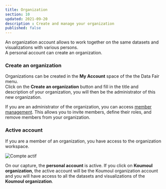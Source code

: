 ```yaml
---
title: Organization
section: 10
updated: 2021-09-20
description : Create and manage your organization
published: false
---
```


An organization account allows to work together on the same datasets and visualizations with various persons.  
A personal account can create an organization.

### Create an organization

Organizations can be created in the **My Account** space of the the Data Fair menu.  
Click on the **Create an organization** button and fill in the title and description of your organization, you will then be the administrator of this new organization.

If you are an administrator of the organization, you can access [member management](./user-guide-backoffice/members). This allows you to invite members, define their roles, and remove members from your organization.

### Active account

If you are a member of an organization, you have access to the organization workspace.

![Compte actif](./images/user-guide-backoffice/organisation-menu.jpg)

On our capture, the **personal account** is active.
If you click on **Koumoul organization**, the active account will be the Koumoul organization account and you will have access to all the datasets and visualizations of the **Koumoul organization**.
